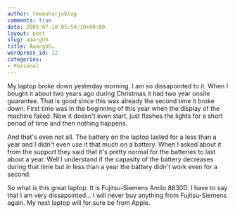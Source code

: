 ```yaml
---
author: teemuharjublog
comments: true
date: 2005-07-10 05:54:10+00:00
layout: post
slug: aaarghh
title: Aaarghh…
wordpress_id: 12
categories:
- Personal
---
```


My laptop broke down yesterday morning. I am so dissapointed to it. When I bought it about two years ago during Christmas it had two year onsite guarantee. That is good since this was already the second time it broke down. First time was in the beginning of this year when the display of the machine failed. Now it doesn't even start, just flashes the lights for a short period of time and then nothing happens.

And that's even not all. The battery on the laptop lasted for a less than a year and I didn't even use it that much on a battery. When I asked about it from the support they said that it's pretty normal for the batteries to last about a year. Well I understand if the capasity of the battery decreases during that time but in less than a year the battery didn't work even for a second.

So what is this great laptop. It is Fujitsu-Siemens Amilo 8830D. I have to say that I am very dissapointed... I will never buy anything from Fujitsu-Siemens again. My next laptop will for sure be from Apple.
